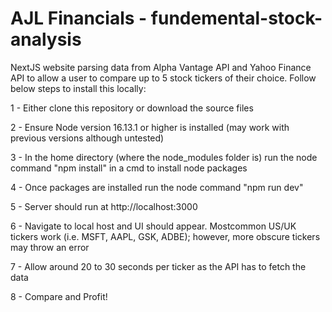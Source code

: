 # AJL Financials - fundemental-stock-analysis
NextJS website parsing data from Alpha Vantage API and Yahoo Finance API to allow a user to compare up to 5 stock tickers of their choice. Follow below steps to install this locally:

1 - Either clone this repository or download the source files

2 - Ensure Node version 16.13.1 or higher is installed (may work with previous versions although untested)

3 - In the home directory (where the node_modules folder is) run the node command "npm install" in a cmd to install node packages

4 - Once packages are installed run the node command "npm run dev"

5 - Server should run at http://localhost:3000

6 - Navigate to local host and UI should appear. Mostcommon US/UK tickers work (i.e. MSFT, AAPL, GSK, ADBE); however, more obscure tickers may throw an error

7 - Allow around 20 to 30 seconds per ticker as the API has to fetch the data

8 - Compare and Profit!
